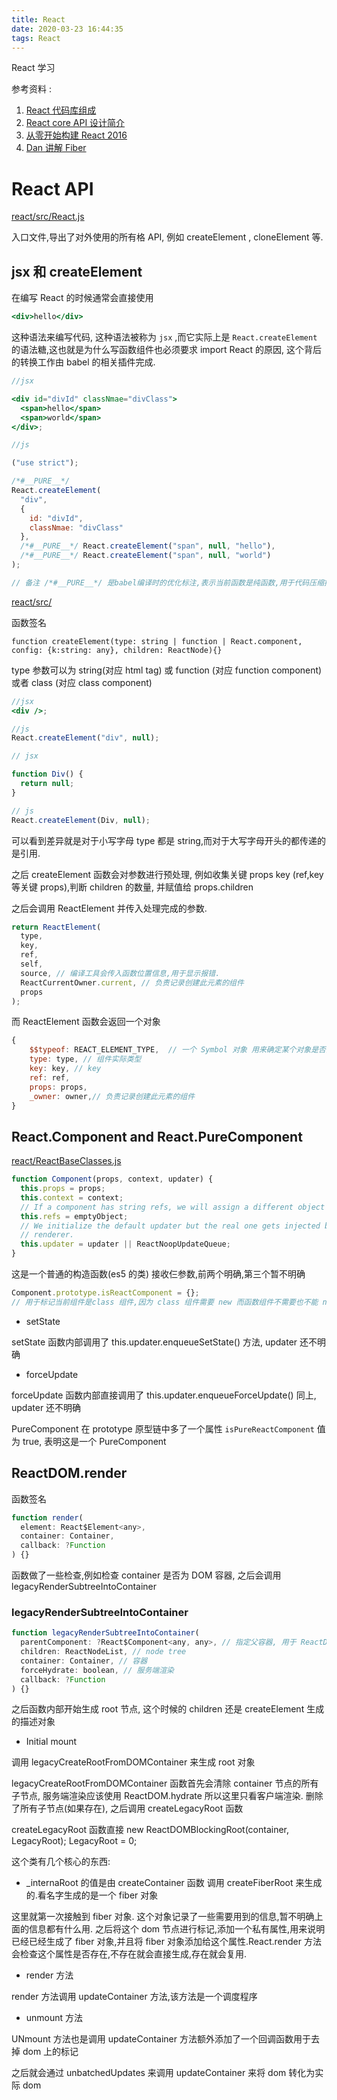```yaml
---
title: React
date: 2020-03-23 16:44:35
tags: React
---
```


React 学习

<!-- more -->

参考资料 :

1. [React 代码库组成](https://reactjs.org/docs/codebase-overview.html)
2. [React core API 设计简介](https://reactjs.org/docs/implementation-notes.html)
3. [从零开始构建 React 2016](https://www.youtube.com/watch?v=_MAD4Oly9yg)
4. [Dan 讲解 Fiber](https://www.youtube.com/watch?v=aS41Y_eyNrU&feature=youtu.be)

# React API

[react/src/React.js](https://github.com/facebook/react/blob/master/packages/react/src/React.js)

入口文件,导出了对外使用的所有格 API, 例如 createElement , cloneElement 等.

## jsx 和 createElement

在编写 React 的时候通常会直接使用

```jsx
<div>hello</div>
```

这种语法来编写代码, 这种语法被称为 `jsx` ,而它实际上是 `React.createElement` 的语法糖,这也就是为什么写函数组件也必须要求 import React 的原因, 这个背后的转换工作由 babel 的相关插件完成.

```jsx
//jsx

<div id="divId" classNmae="divClass">
  <span>hello</span>
  <span>world</span>
</div>;

//js

("use strict");

/*#__PURE__*/
React.createElement(
  "div",
  {
    id: "divId",
    classNmae: "divClass"
  },
  /*#__PURE__*/ React.createElement("span", null, "hello"),
  /*#__PURE__*/ React.createElement("span", null, "world")
);

// 备注 /*#__PURE__*/ 是babel编译时的优化标注,表示当前函数是纯函数,用于代码压缩插件识别.
```

[react/src/](https://github.com/facebook/react/blob/master/packages/react/src/ReactElement.js)

函数签名

```tsx
function createElement(type: string | function | React.component, config: {k:string: any}, children: ReactNode){}
```

type 参数可以为 string(对应 html tag) 或 function (对应 function component) 或者 class (对应 class component)

```jsx
//jsx
<div />;

//js
React.createElement("div", null);

// jsx

function Div() {
  return null;
}

// js
React.createElement(Div, null);
```

可以看到差异就是对于小写字母 type 都是 string,而对于大写字母开头的都传递的是引用.

之后 createElement 函数会对参数进行预处理, 例如收集关键 props key (ref,key 等关键 props),判断 children 的数量, 并赋值给 props.children

之后会调用 ReactElement 并传入处理完成的参数.

```jsx
return ReactElement(
  type,
  key,
  ref,
  self,
  source, // 编译工具会传入函数位置信息,用于显示报错.
  ReactCurrentOwner.current, // 负责记录创建此元素的组件
  props
);
```

而 ReactElement 函数会返回一个对象

```jsx
{
    $$typeof: REACT_ELEMENT_TYPE,  // 一个 Symbol 对象 用来确定某个对象是否为 React element
    type: type, // 组件实际类型
    key: key, // key
    ref: ref,
    props: props,
    _owner: owner,// 负责记录创建此元素的组件
}
```

## React.Component and React.PureComponent

[react/ReactBaseClasses.js](https://github.com/facebook/react/blob/master/packages/react/src/ReactBaseClasses.js)

```jsx
function Component(props, context, updater) {
  this.props = props;
  this.context = context;
  // If a component has string refs, we will assign a different object later.
  this.refs = emptyObject;
  // We initialize the default updater but the real one gets injected by the
  // renderer.
  this.updater = updater || ReactNoopUpdateQueue;
}
```

这是一个普通的构造函数(es5 的类) 接收仨参数,前两个明确,第三个暂不明确

```jsx
Component.prototype.isReactComponent = {};
// 用于标记当前组件是class 组件,因为 class 组件需要 new 而函数组件不需要也不能 new
```

- setState

setState 函数内部调用了 this.updater.enqueueSetState() 方法, updater 还不明确

- forceUpdate

forceUpdate 函数内部直接调用了 this.updater.enqueueForceUpdate() 同上, updater 还不明确

PureComponent 在 prototype 原型链中多了一个属性 `isPureReactComponent` 值为 true, 表明这是一个 PureComponent

## ReactDOM.render

函数签名

```jsx
function render(
  element: React$Element<any>,
  container: Container,
  callback: ?Function
) {}
```

函数做了一些检查,例如检查 container 是否为 DOM 容器, 之后会调用 legacyRenderSubtreeIntoContainer

### legacyRenderSubtreeIntoContainer

```jsx
function legacyRenderSubtreeIntoContainer(
  parentComponent: ?React$Component<any, any>, // 指定父容器, 用于 ReactDOM.unstable_renderSubtreeIntoContainer 这个api
  children: ReactNodeList, // node tree
  container: Container, // 容器
  forceHydrate: boolean, // 服务端渲染
  callback: ?Function
) {}
```

之后函数内部开始生成 root 节点, 这个时候的 children 还是 createElement 生成的描述对象

- Initial mount

调用 legacyCreateRootFromDOMContainer 来生成 root 对象

legacyCreateRootFromDOMContainer 函数首先会清除 container 节点的所有子节点, 服务端渲染应该使用 ReactDOM.hydrate 所以这里只看客户端渲染. 删除了所有子节点(如果存在), 之后调用 createLegacyRoot 函数

createLegacyRoot 函数直接 new ReactDOMBlockingRoot(container, LegacyRoot); LegacyRoot = 0;

这个类有几个核心的东西:

- \_internaRoot 的值是由 createContainer 函数 调用 createFiberRoot 来生成的.看名字生成的是一个 fiber 对象

这里就第一次接触到 fiber 对象. 这个对象记录了一些需要用到的信息,暂不明确上面的信息都有什么用.
之后将这个 dom 节点进行标记,添加一个私有属性,用来说明已经已经生成了 fiber 对象,并且将 fiber 对象添加给这个属性.React.render 方法会检查这个属性是否存在,不存在就会直接生成,存在就会复用.

- render 方法

render 方法调用 updateContainer 方法,该方法是一个调度程序

- unmount 方法

UNmount 方法也是调用 updateContainer 方法额外添加了一个回调函数用于去掉 dom 上的标记

之后就会通过 unbatchedUpdates 来调用 updateContainer 来将 dom 转化为实际 dom

